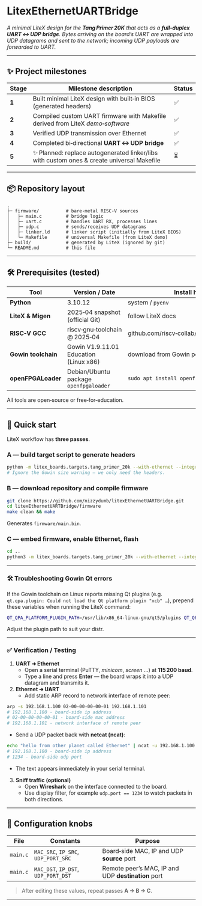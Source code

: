 # LitexEthernetUARTBridge

*A minimal LiteX design for the **Tang Primer 20K** that acts as a **full‑duplex UART ↔ UDP bridge**. Bytes arriving on the board’s UART are wrapped into UDP datagrams and sent to the network; incoming UDP payloads are forwarded to UART.*

---

## ✨ Project milestones

| Stage | Milestone description | Status |
|-------|-----------------------|--------|
| **1** | Built minimal LiteX design with built‑in BIOS (generated headers) | ✅ |
| **2** | Compiled custom UART firmware with Makefile derived from LiteX *demo‑software* | ✅ |
| **3** | Verified UDP transmission over Ethernet | ✅ |
| **4** | Completed bi‑directional **UART ↔ UDP bridge** | ✅ |
| **5** | ✨ Planned: replace autogenerated linker/libs with custom ones & create universal Makefile | ⏳ |

---

## 📦 Repository layout
```text
.
├─ firmware/          # bare‑metal RISC‑V sources
│   ├─ main.c         # bridge logic
│   ├─ uart.c         # handles UART RX, processes lines
│   ├─ udp.c          # sends/receives UDP datagrams
│   ├─ linker.ld      # linker script (initially from LiteX BIOS)
│   └─ Makefile       # universal Makefile (from LiteX demo)
├─ build/             # generated by LiteX (ignored by git)
└─ README.md          # this file
```

---

## 🛠 Prerequisites (tested)

| Tool | Version / Date | Install hint |
|------|----------------|--------------|
| **Python** | 3.10.12 | system / `pyenv` |
| **LiteX & Migen** | 2025‑04 snapshot (official Git) | follow LiteX docs |
| **RISC‑V GCC** | riscv‑gnu‑toolchain @ 2025‑04 | github.com/riscv‑collab/riscv‑gnu‑toolchain |
| **Gowin toolchain** | Gowin V1.9.11.01 Education (Linux x86) | download from Gowin portal |
| **openFPGALoader** | Debian/Ubuntu package `openfpgaloader` | `sudo apt install openfpgaloader` |

All tools are open‑source or free‑for‑education.

---

## 🚀 Quick start

LiteX workflow has **three passes**.

### A — build target script to generate headers
```bash
python -m litex_boards.targets.tang_primer_20k --with-ethernet --integrated-rom-size=0x8000 --build
# Ignore the Gowin size warning – we only need the headers.
```

### B — download repository and compile firmware
```bash
git clone https://github.com/nizzydumb/litexEthernetUARTBridge.git
cd litexEthernetUARTBridge/firmware
make clean && make
```
Generates `firmware/main.bin`.

### C — embed firmware, enable Ethernet, flash
```bash
cd ..
python3 -m litex_boards.targets.tang_primer_20k --with-ethernet --integrated-rom-init=firmware/main.bin --build --flash
```

---

### 🛠️ Troubleshooting Gowin Qt errors
If the Gowin toolchain on Linux reports missing Qt plugins (e.g. `qt.qpa.plugin: Could not load the Qt platform plugin "xcb" …`), prepend these variables when running the LiteX command:
```bash
QT_QPA_PLATFORM_PLUGIN_PATH=/usr/lib/x86_64-linux-gnu/qt5/plugins QT_QPA_PLATFORM=xcb QT_XCB_GL_INTEGRATION=none python3 -m litex_boards.targets.tang_primer_20k …
```
Adjust the plugin path to suit your distr.

---

### ✅ Verification / Testing
1. **UART ➜ Ethernet**
   * Open a serial terminal (PuTTY, *minicom*, *screen* …) at **115 200 baud**.
   * Type a line and press **Enter** — the board wraps it into a UDP datagram and transmits it.
2. **Ethernet ➜ UART**
   * Add static ARP record to network interface of remote peer:
  ```bash
  arp -s 192.168.1.100 02-00-00-00-00-01 192.168.1.101
  # 192.168.1.100 - board‑side ip address
  # 02-00-00-00-00-01 - board‑side mac address
  # 192.168.1.101 - network interface of remote peer 
  ```
   * Send a UDP packet back with **netcat (ncat)**:
  ```bash
  echo "hello from other planet called Ethernet" | ncat -u 192.168.1.100 1234
  # 192.168.1.100 - board‑side ip address
  # 1234 - board‑side udp port
  ```
   * The text appears immediately in your serial terminal.
3. **Sniff traffic (optional)**
   * Open **Wireshark** on the interface connected to the board.
   * Use display filter, for example `udp.port == 1234` to watch packets in both directions.

---

## 🔧 Configuration knobs

| File | Constants | Purpose |
|------|-----------|---------|
| `main.c` | `MAC_SRC`, `IP_SRC`, `UDP_PORT_SRC` | Board‑side MAC, IP and UDP **source** port |
| `main.c` | `MAC_DST`, `IP_DST`, `UDP_PORT_DST` | Remote peer’s MAC, IP and UDP **destination** port |

> After editing these values, repeat passes **A → B → C**.

---
